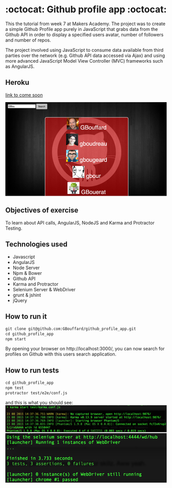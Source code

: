 
:octocat: Github profile app :octocat:
=================

This the tutorial from week 7 at Makers Academy. The project was to create a simple Github Profile app purely in JavaScript that grabs data from the Github API in order to display a specified users avatar, number of followers and number of repos.

The project involved using JavaScript to consume data available from third parties over the network (e.g. Github API data accessed via Ajax) and using more advanced JavaScript Model View Controller (MVC) frameworks such as AngularJS.

Heroku
----
[link to come soon]()

![](public/gpa_screenshot.png)

Objectives of exercise
----
To learn about API calls, AngularJS, NodeJS and Karma and Protractor Testing.

Technologies used
----
- Javascript
- AngularJS
- Node Server
- Npm & Bower
- Github API
- Karma and Protractor
- Selenium Server & WebDriver
- grunt & jshint
- jQuery

How to run it
----
```
git clone git@github.com:GBouffard/github_profile_app.git
cd github_profile_app
npm start
```
By opening your browser on http://localhost:3000/, you can now search for profiles on Github with this users search application.

How to run tests
----
```
cd github_profile_app
npm test
protractor test/e2e/conf.js
```

and this is what you should see:
![](public/karma_test.png)
![](public/protractor_test.png)

